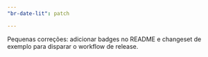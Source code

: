 ```yaml
---
"br-date-lit": patch

---
```


Pequenas correções: adicionar badges no README e changeset de exemplo para disparar o workflow de release.
